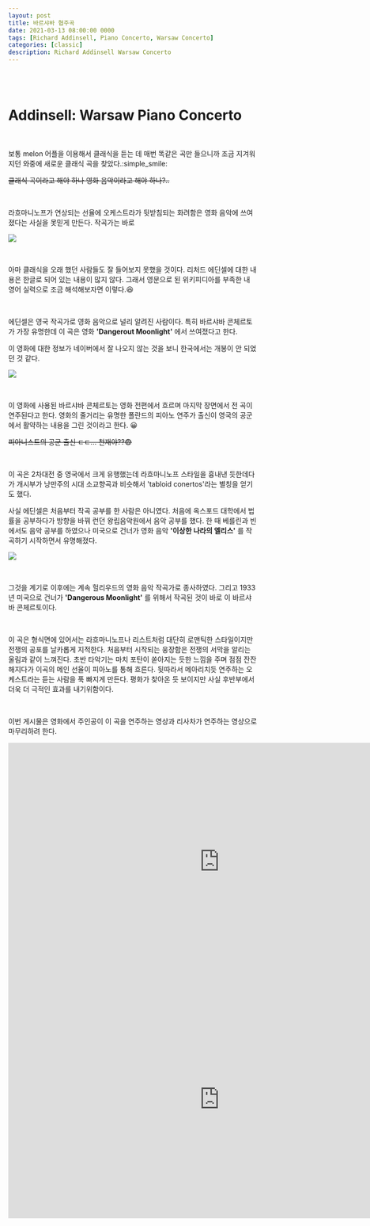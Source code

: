 ```yaml
---
layout: post
title: 바르샤바 협주곡
date: 2021-03-13 08:00:00 0000
tags: [Richard Addinsell, Piano Concerto, Warsaw Concerto]
categories: [classic]
description: Richard Addinsell Warsaw Concerto
---
```


<br><br>

# Addinsell: Warsaw Piano Concerto

<br>

보통 melon 어플을 이용해서 클래식을 듣는 데 매번 똑같은 곡만 들으니까 조금 지겨워지던 와중에 새로운 클래식 곡을 찾았다.:simple_smile:

~~클래식 곡이라고 해야 하나 영화 음악이라고 해야 하나?..~~

<br>

라흐마니노프가 연상되는 선율에 오케스트라가 뒷받침되는 화려함은 영화 음악에 쓰여졌다는 사실을 못믿게 만든다. 작곡가는 바로

![](../images/Classic/Addinsell-01/2021-03-13-10-11-30.png)

<br>

아마 클래식을 오래 했던 사람들도 잘 들어보지 못했을 것이다. 리처드 에딘셀에 대한 내용은 한글로 되어 있는 내용이 많지 않다. 그래서 영문으로 된 위키피디아를 부족한 내 영어 실력으로 조금 해석해보자면 이렇다.:satisfied:

<br>

에딘셀은 영국 작곡가로 영화 음악으로 널리 알려진 사람이다. 특히 바르샤바 콘체르토가 가장 유명한데 이 곡은 영화 **'Dangerout Moonlight'** 에서 쓰여졌다고 한다.

이 영화에 대한 정보가 네이버에서 잘 나오지 않는 것을 보니 한국에서는 개봉이 안 되었던 것 같다.

![](../images/Classic/Addinsell-01/2021-03-13-10-16-10.png)

<br>

이 영화에 사용된 바르샤바 콘체르토는 영화 전편에서 흐르며 마지막 장면에서 전 곡이 연주된다고 한다. 영화의 줄거리는 유명한 폴란드의 피아노 연주가 출신이 영국의 공군에서 활약하는 내용을 그린 것이라고 한다. :grinning:

~~피아니스트의 공군 출신 ㄷㄷ... 천재야??:fearful:~~

<br>

이 곡은 2차대전 중 영국에서 크게 유행했는데 라흐마니노프 스타일을 흉내낸 듯한데다가 개시부가 낭만주의 시대 소교향곡과 비슷해서 'tabloid conertos'라는 별칭을 얻기도 했다.

사실 에딘셀은 처음부터 작곡 공부를 한 사람은 아니였다. 처음에 옥스포드 대학에서 법률을 공부하다가 방향을 바꿔 런던 왕립음악원에서 음악 공부를 했다. 한 때 베를린과 빈에서도 음악 공부를 하였으나 미국으로 건너가 영화 음악 **'이상한 나라의 엘리스'** 를 작곡하기 시작하면서 유명해졌다.

![](../images/Classic/Addinsell-01/2021-03-13-10-22-19.png)

<br>

그것을 계기로 이후에는 계속 헐리우드의 영화 음악 작곡가로 종사하였다. 그리고 1933년 미국으로 건너가 **'Dangerous Moonlight'** 를 위해서 작곡된 것이 바로 이 바르샤바 콘체르토이다.

<br>

이 곡은 형식면에 있어서는 라흐마니노프나 리스트처럼 대단히 로맨틱한 스타일이지만 전쟁의 공포를 날카롭게 지적한다. 처음부터 시작되는 웅장함은 전쟁의 서막을 알리는 울림과 같이 느껴진다. 초반 타악기는 마치 포탄이 쏟아지는 듯한 느낌을 주며 점점 잔잔해지다가 이곡의 메인 선율이 피아노를 통해 흐른다. 뒷따라서 메아리치듯 연주하는 오케스트라는 듣는 사람을 푹 빠지게 만든다. 평화가 찾아온 듯 보이지만 사실 후반부에서 더욱 더 극적인 효과를 내기위함이다.

<br>

이번 게시물은 영화에서 주인공이 이 곡을 연주하는 영상과 리사차가 연주하는 영상으로 마무리하려 한다.

<iframe width="853" height="480" src="https://www.youtube.com/embed/PysdqLeEwKg" frameborder="0" allowfullscreen></iframe>

<br>

<iframe width="853" height="480" src="https://www.youtube.com/embed/IelG5i0hwks" frameborder="0" allow="accelerometer; autoplay; clipboard-write; encrypted-media; gyroscope; picture-in-picture" allowfullscreen></iframe>
